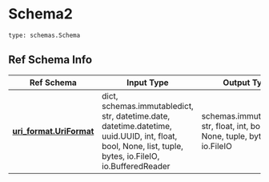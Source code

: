 # Schema2
```
type: schemas.Schema
```

## Ref Schema Info
Ref Schema | Input Type | Output Type
---------- | ---------- | -----------
[**uri_format.UriFormat**](../../../../../../../../../components/schema/uri_format.md) | dict, schemas.immutabledict, str, datetime.date, datetime.datetime, uuid.UUID, int, float, bool, None, list, tuple, bytes, io.FileIO, io.BufferedReader | schemas.immutabledict, str, float, int, bool, None, tuple, bytes, io.FileIO
